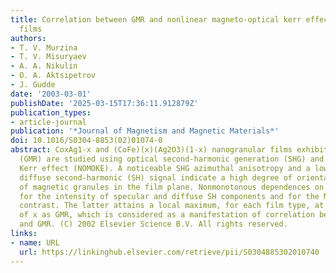 ```yaml
---
title: Correlation between GMR and nonlinear magneto-optical kerr effect in granular
  films
authors:
- T. V. Murzina
- T. V. Misuryaev
- A. A. Nikulin
- O. A. Aktsipetrov
- J. Gudde
date: '2003-03-01'
publishDate: '2025-03-15T17:36:11.912879Z'
publication_types:
- article-journal
publication: '*Journal of Magnetism and Magnetic Materials*'
doi: 10.1016/S0304-8853(02)01074-0
abstract: CoxAg1-x and (CoFe)(x)(Ag2O3)(1-x) nanogranular films exhibiting giant magnetoresistance
  (GMR) are studied using optical second-harmonic generation (SHG) and nonlinear magneto-optical
  Kerr effect (NOMOKE). A noticeable SHG azimuthal anisotropy and a low level of the
  diffuse second-harmonic (SH) signal indicate a high degree of orientational ordering
  of magnetic granules in the film plane. Nonmonotonous dependences on x are observed
  for the intensity of specular and diffuse SH components and for the NOMOKE magnetic
  contrast. The latter attains a local maximum, for each film type, at the same value
  of x as GMR, which is considered as a manifestation of correlation between NOMOKE
  and GMR. (C) 2002 Elsevier Science B.V. All rights reserved.
links:
- name: URL
  url: https://linkinghub.elsevier.com/retrieve/pii/S0304885302010740
---
```


